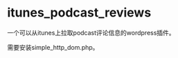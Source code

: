 itunes_podcast_reviews
======================

一个可以从itunes上拉取podcast评论信息的wordpress插件。

需要安装simple_http_dom.php。
